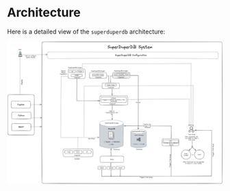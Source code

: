 # Architecture

Here is a detailed view of the `superduperdb` architecture:

![architecture_detailed](../../../static/img/architecture_detailed.png)
